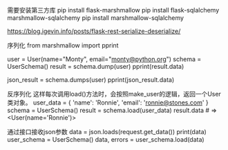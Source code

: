 需要安装第三方库
pip install flask-marshmallow
pip install flask-sqlalchemy marshmallow-sqlalchemy
pip install marshmallow-sqlalchemy

https://blog.igevin.info/posts/flask-rest-serialize-deserialize/


序列化
from marshmallow import pprint

user = User(name="Monty", email="monty@python.org")
schema = UserSchema()
result = schema.dump(user)
pprint(result.data)

json_result = schema.dumps(user)
pprint(json_result.data)

反序列化
这样每次调用load()方法时，会按照make_user的逻辑，返回一个User类对象。
user_data = {
    'name': 'Ronnie',
    'email': 'ronnie@stones.com'
}
schema = UserSchema()
result = schema.load(user_data)
result.data  # => <User(name='Ronnie')>

通过接口接收json参数
data = json.loads(request.get_data())
print(data)
user_schema = UserSchema()
data, errors = user_schema.load(data)